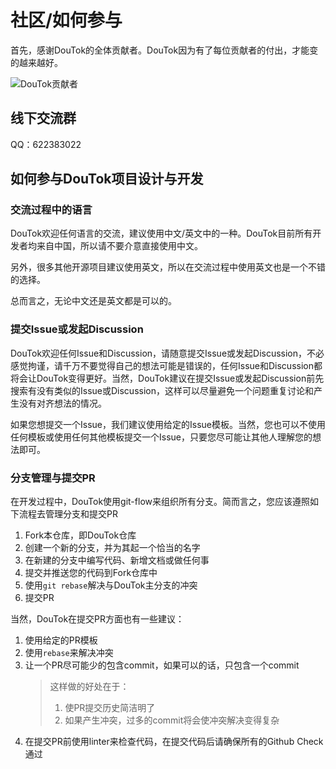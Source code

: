 # 社区/如何参与

首先，感谢DouTok的全体贡献者。DouTok因为有了每位贡献者的付出，才能变的越来越好。

![DouTok贡献者](https://contrib.rocks/image?repo=tremblingv5/DouTok)

## 线下交流群

QQ：622383022

## 如何参与DouTok项目设计与开发

### 交流过程中的语言

DouTok欢迎任何语言的交流，建议使用中文/英文中的一种。DouTok目前所有开发者均来自中国，所以请不要介意直接使用中文。

另外，很多其他开源项目建议使用英文，所以在交流过程中使用英文也是一个不错的选择。

总而言之，无论中文还是英文都是可以的。

### 提交Issue或发起Discussion

DouTok欢迎任何Issue和Discussion，请随意提交Issue或发起Discussion，不必感觉拘谨，请千万不要觉得自己的想法可能是错误的，任何Issue和Discussion都将会让DouTok变得更好。当然，DouTok建议在提交Issue或发起Discussion前先搜索有没有类似的Issue或Discussion，这样可以尽量避免一个问题重复讨论和产生没有对齐想法的情况。

如果您想提交一个Issue，我们建议使用给定的Issue模板。当然，您也可以不使用任何模板或使用任何其他模板提交一个Issue，只要您尽可能让其他人理解您的想法即可。

### 分支管理与提交PR

在开发过程中，DouTok使用git-flow来组织所有分支。简而言之，您应该遵照如下流程去管理分支和提交PR

1. Fork本仓库，即DouTok仓库
2. 创建一个新的分支，并为其起一个恰当的名字
3. 在新建的分支中编写代码、新增文档或做任何事
4. 提交并推送您的代码到Fork仓库中
5. 使用`git rebase`解决与DouTok主分支的冲突
6. 提交PR

当然，DouTok在提交PR方面也有一些建议：

1. 使用给定的PR模板
2. 使用`rebase`来解决冲突
3. 让一个PR尽可能少的包含commit，如果可以的话，只包含一个commit
   > 这样做的好处在于：
   > 1. 使PR提交历史简洁明了
   > 2. 如果产生冲突，过多的commit将会使冲突解决变得复杂
4. 在提交PR前使用linter来检查代码，在提交代码后请确保所有的Github Check通过
